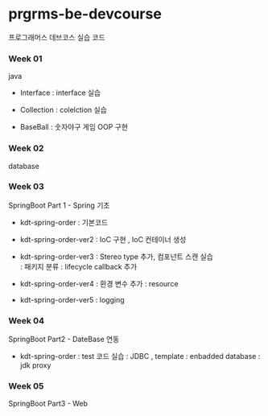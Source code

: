 # prgrms-be-devcourse

프로그래머스 데브코스 실습 코드

### Week 01
java 

- Interface
  : interface 실습

- Collection
  : colelction 실습

- BaseBall
  : 숫자야구 게임 OOP 구현

### Week 02

database

### Week 03
SpringBoot Part 1  - Spring 기초

- kdt-spring-order
  : 기본코드

- kdt-spring-order-ver2
  : IoC 구현 , IoC 컨테이너 생성

- kdt-spring-order-ver3
  : Stereo type 추가, 컴포넌트 스캔 실습 <br>
  : 패키지 분류
  : lifecycle callback 추가

- kdt-spring-order-ver4
  : 환경 변수 추가
  : resource

- kdt-spring-order-ver5
  : logging

### Week 04
SpringBoot Part2 - DateBase 연동

- kdt-spring-order
  : test 코드 실습
  : JDBC , template
  : enbadded database
  : jdk proxy
  

### Week 05
SpringBoot Part3 - Web

